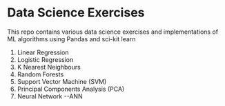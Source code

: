 <h1> Data Science Exercises </h2>

This repo contains various data science exercises and implementations of ML algorithms using Pandas and sci-kit learn 
1. Linear Regression
2. Logistic Regression
3. K Nearest Neighbours
4. Random Forests
5. Support Vector Machine (SVM)
6. Principal Components Analysis (PCA)
7. Neural Network 
    --ANN


